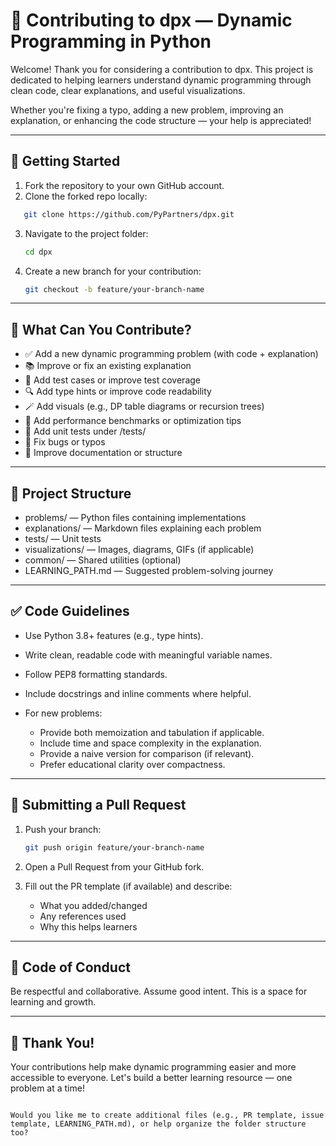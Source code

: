 # 🧠 Contributing to dpx — Dynamic Programming in Python

Welcome! Thank you for considering a contribution to dpx. This project is dedicated to helping learners understand dynamic programming through clean code, clear explanations, and useful visualizations.

Whether you're fixing a typo, adding a new problem, improving an explanation, or enhancing the code structure — your help is appreciated!

---

## 🧰 Getting Started

1. Fork the repository to your own GitHub account.
2. Clone the forked repo locally:
```bash
   git clone https://github.com/PyPartners/dpx.git
````

3. Navigate to the project folder:

   ```bash
   cd dpx
   ```
4. Create a new branch for your contribution:

   ```bash
   git checkout -b feature/your-branch-name
   ```

---

## 📌 What Can You Contribute?

* ✅ Add a new dynamic programming problem (with code + explanation)
* 📚 Improve or fix an existing explanation
* 🧪 Add test cases or improve test coverage
* 🔍 Add type hints or improve code readability
* 🪄 Add visuals (e.g., DP table diagrams or recursion trees)
* 🚀 Add performance benchmarks or optimization tips
* 🧪 Add unit tests under /tests/
* 🐛 Fix bugs or typos
* 📖 Improve documentation or structure

---

## 📁 Project Structure

* problems/ — Python files containing implementations
* explanations/ — Markdown files explaining each problem
* tests/ — Unit tests
* visualizations/ — Images, diagrams, GIFs (if applicable)
* common/ — Shared utilities (optional)
* LEARNING\_PATH.md — Suggested problem-solving journey

---

## ✅ Code Guidelines

* Use Python 3.8+ features (e.g., type hints).
* Write clean, readable code with meaningful variable names.
* Follow PEP8 formatting standards.
* Include docstrings and inline comments where helpful.
* For new problems:

  * Provide both memoization and tabulation if applicable.
  * Include time and space complexity in the explanation.
  * Provide a naive version for comparison (if relevant).
  * Prefer educational clarity over compactness.

---

## 🔬 Submitting a Pull Request

1. Push your branch:

   ```bash
   git push origin feature/your-branch-name
   ```
2. Open a Pull Request from your GitHub fork.
3. Fill out the PR template (if available) and describe:

   * What you added/changed
   * Any references used
   * Why this helps learners

---

## 🤝 Code of Conduct

Be respectful and collaborative. Assume good intent. This is a space for learning and growth.

---

## 🙌 Thank You!

Your contributions help make dynamic programming easier and more accessible to everyone. Let's build a better learning resource — one problem at a time!

```

Would you like me to create additional files (e.g., PR template, issue template, LEARNING_PATH.md), or help organize the folder structure too?
```
